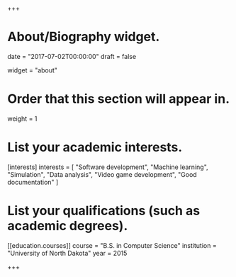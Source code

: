 +++
# About/Biography widget.

date = "2017-07-02T00:00:00"
draft = false

widget = "about"

# Order that this section will appear in.
weight = 1

# List your academic interests.
[interests]
  interests = [
    "Software development",
    "Machine learning",
    "Simulation",
    "Data analysis",
    "Video game development",
    "Good documentation"
  ]

# List your qualifications (such as academic degrees).
[[education.courses]]
  course = "B.S. in Computer Science"
  institution = "University of North Dakota"
  year = 2015

+++

<!-- # About

Possible add something later
 -->
